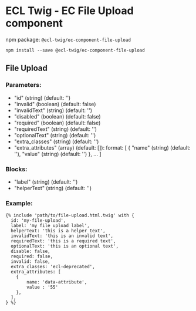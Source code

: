 # ECL Twig - EC File Upload component

npm package: `@ecl-twig/ec-component-file-upload`

```shell
npm install --save @ecl-twig/ec-component-file-upload
```

## File Upload

### Parameters:

- "id" (string) (default: '')
- "invalid" (boolean) (default: false)
- "invalidText" (string) (default: '')
- "disabled" (boolean) (default: false)
- "required" (boolean) (default: false)
- "requiredText" (string) (default: '')
- "optionalText" (string) (default: '')
- "extra_classes" (string) (default: '')
- "extra_attributes" (array) (default: []): format: [
  {
  "name" (string) (default: ''),
  "value" (string) (default: '')
  },
  ...
  ]

### Blocks:

- "label" (string) (default: '')
- "helperText" (string) (default: '')

### Example:

<!-- prettier-ignore -->
```twig
{% include 'path/to/file-upload.html.twig' with {  
  id: 'my-file-upload',  
  label: 'my file upload label',  
  helperText: 'this is a helper text',  
  invalidText: 'this is an invalid text',  
  requiredText: 'this is a required text',  
  optionalText: 'this is an optional text',  
  disable: false,  
  required: false,  
  invalid: false,  
  extra_classes: 'ecl-deprecated',  
  extra_attributes: [  
    {  
        name: 'data-attribute',  
        value : '55'  
    },  
  ],  
} %}
```
